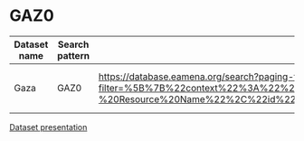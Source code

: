 # GAZ0


| Dataset name | Search pattern | Search URL | GeoJSON URL |
|----------|----------|----------|----------|
| Gaza    | GAZ0   | https://database.eamena.org/search?paging-filter=1&tiles=true&format=tilecsv&reportlink=false&precision=6&total=376317&term-filter=%5B%7B%22context%22%3A%22%22%2C%22context_label%22%3A%22Heritage%20Place%20-%20Resource%20Name%22%2C%22id%22%3A0%2C%22text%22%3A%22GAZ0%22%2C%22type%22%3A%22term%22%2C%22value%22%3A%22GAZ0%22%2C%22inverted%22%3Afalse%7D%5D&language=*  | https://database.eamena.org/api/search/export_results?paging-filter=1&tiles=true&format=geojson&reportlink=false&precision=6&total=10&term-filter=%5B%7B%22context%22%3A%22%22%2C%22context_label%22%3A%22Heritage%20Place%20-%20Resource%20Name%22%2C%22id%22%3A0%2C%22text%22%3A%22GAZ0%22%2C%22type%22%3A%22term%22%2C%22value%22%3A%22GAZ0%22%2C%22inverted%22%3Afalse%7D%5D&language=*&resource-type-filter=%5B%7B%22graphid%22%3A%2234cfe98e-c2c0-11ea-9026-02e7594ce0a0%22%2C%22name%22%3A%22Heritage%20Place%22%2C%22inverted%22%3Afalse%7D%5D  |

[Dataset presentation](https://github.com/eamena-project/eamena-arches-dev/blob/main/projects/pada/pada-gaz0/www/PADA_Destruction%20of%20the%20Cultural-Archaeological%20Landscape%20in%20the%20Gaza%20Strip.pdf)